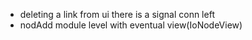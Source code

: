 - deleting a link from ui there is a signal conn left 
- nodAdd module level with eventual view(IoNodeView)